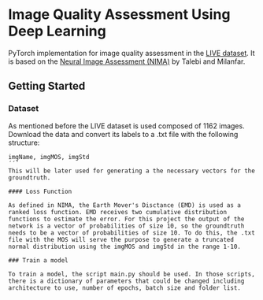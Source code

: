 # Image Quality Assessment Using Deep Learning

PyTorch implementation for image quality assessment in the [LIVE dataset](https://live.ece.utexas.edu/research/ChallengeDB/index.html). It is based on the [Neural Image Assessment (NIMA)](https://arxiv.org/abs/1709.05424) by Talebi and Milanfar.

## Getting Started

### Dataset

As mentioned before the LIVE dataset is used composed of 1162 images. Download the data and convert its labels to a .txt file with the following structure:
```
imgName, imgMOS, imgStd
´´´
This will be later used for generating a the necessary vectors for the groundtruth.

#### Loss Function

As defined in NIMA, the Earth Mover's Disctance (EMD) is used as a ranked loss function. EMD receives two cumulative distribution functions to estimate the error. For this project the output of the network is a vector of probabilities of size 10, so the groundtruth needs to be a vector of probabilities of size 10. To do this, the .txt file with the MOS will serve the purpose to generate a truncated normal distribution using the imgMOS and imgStd in the range 1-10.

### Train a model

To train a model, the script main.py should be used. In those scripts, there is a dictionary of parameters that could be changed including architecture to use, number of epochs, batch size and folder list.
